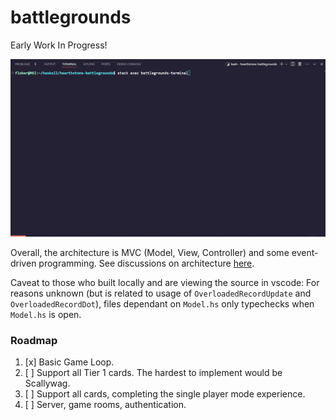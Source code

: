 # battlegrounds
Early Work In Progress!

![early-wip-demo](./docs/early-wip-demo.gif)

Overall, the architecture is MVC (Model, View, Controller) and some event-driven programming. See discussions on architecture [here](app/Model.md).

Caveat to those who built locally and are viewing the source in vscode: For reasons unknown (but is related to 
usage of `OverloadedRecordUpdate` and `OverloadedRecordDot`), files dependant on `Model.hs` only typechecks
when `Model.hs` is open.

### Roadmap
1. [x] Basic Game Loop.
2. [ ] Support all Tier 1 cards. The hardest to implement would be Scallywag.
3. [ ] Support all cards, completing the single player mode experience.
4. [ ] Server, game rooms, authentication.